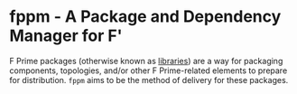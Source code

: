 # fppm - A Package and Dependency Manager for F'

F Prime packages (otherwise known as [libraries](https://nasa.github.io/fprime/HowTo/develop-fprime-libraries.html)) are a way for packaging components, topologies, and/or other F Prime-related elements to prepare for distribution. `fppm` aims to be the method of delivery for these packages.